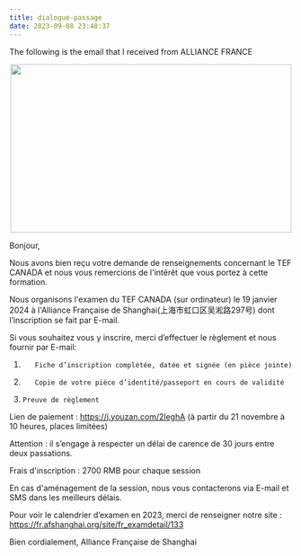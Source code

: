 ```yaml
---
title: dialogue-passage
date: 2023-09-08 23:48:37
---
```

The following is the email that I received from ALLIANCE FRANCE

<div align=center>
<img src="https://picdm.sunbangyan.cn/2023/11/16/28518548804b09eec2be44b3d781e2c7.png" width = "500" height = "300"/>  
</div>

Bonjour, 
 
Nous avons bien reçu votre demande de renseignements concernant le TEF CANADA et nous vous remercions de l'intérêt que vous portez à cette formation.
 
Nous organisons l'examen du TEF CANADA (sur ordinateur) le 19 janvier 2024 à l'Alliance Française de Shanghai(上海市虹口区吴淞路297号) dont l’inscription se fait par E-mail.
 
Si vous souhaitez vous y inscrire, merci d’effectuer le règlement et nous fournir par E-mail:
1.        Fiche d’inscription complétée, datée et signée (en pièce jointe)
2.        Copie de votre pièce d’identité/passeport en cours de validité
3.     Preuve de règlement
 
Lien de paiement : https://j.youzan.com/2leghA  (à partir du 21 novembre à 10 heures, places limitées)
 
Attention : il s’engage à respecter un délai de carence de 30 jours entre deux passations.
 
Frais d'inscription : 2700 RMB pour chaque session
 
En cas d'aménagement de la session, nous vous contacterons via E-mail et SMS dans les meilleurs délais.
 
Pour voir le calendrier d’examen en 2023, merci de renseigner notre site :
https://fr.afshanghai.org/site/fr_examdetail/133
 
Bien cordialement,
Alliance Française de Shanghai